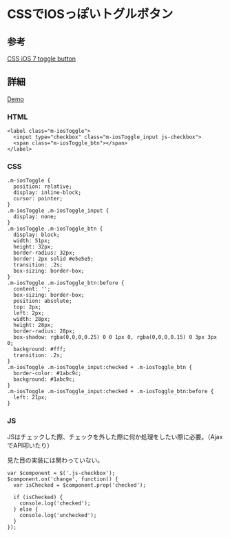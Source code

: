 # CSSでIOSっぽいトグルボタン

## 参考

[CSS iOS 7 toggle button](https://codepen.io/o_ti/pen/bkEco/)

## 詳細

[Demo](./examples/example01.html)

### HTML

```
<label class="m-iosToggle">
  <input type="checkbox" class="m-iosToggle_input js-checkbox">
  <span class="m-iosToggle_btn"></span>
</label>
```

### CSS

```
.m-iosToggle {
  position: relative;
  display: inline-block;
  cursor: pointer;
}
.m-iosToggle .m-iosToggle_input {
  display: none;
}
.m-iosToggle .m-iosToggle_btn {
  display: block;
  width: 51px;
  height: 32px;
  border-radius: 32px;
  border: 2px solid #e5e5e5;
  transition: .2s;
  box-sizing: border-box;
}
.m-iosToggle .m-iosToggle_btn:before {
  content: '';
  box-sizing: border-box;
  position: absolute;
  top: 2px;
  left: 2px;
  width: 28px;
  height: 28px;
  border-radius: 28px;
  box-shadow: rgba(0,0,0,0.25) 0 0 1px 0, rgba(0,0,0,0.15) 0 3px 3px 0;
  background: #fff;
  transition: .2s;
}
.m-iosToggle .m-iosToggle_input:checked + .m-iosToggle_btn {
  border-color: #1abc9c;
  background: #1abc9c;
}
.m-iosToggle .m-iosToggle_input:checked + .m-iosToggle_btn:before {
  left: 21px;
}
```

### JS

JSはチェックした際、チェックを外した際に何か処理をしたい際に必要。（AjaxでAPI叩いたり）

見た目の実装には関わっていない。

```
var $component = $('.js-checkbox');
$component.on('change', function() {
  var isChecked = $component.prop('checked');

  if (isChecked) {
    console.log('checked');
  } else {
    console.log('unchecked');
  }
});
```
